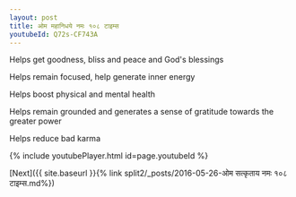 ```yaml
---
layout: post
title: ओम महानिधये नमः १०८ टाइम्स
youtubeId: Q72s-CF743A
---
```

 
 
Helps get goodness, bliss and peace and God's blessings
 
Helps remain focused, help generate inner energy 
 
Helps boost physical and mental health 
 
Helps remain grounded and generates a sense of gratitude towards the greater power 
 
Helps reduce bad karma
 
 
 
 


{% include youtubePlayer.html id=page.youtubeId %}
 
[Next]({{ site.baseurl }}{% link  split2/_posts/2016-05-26-ओम सत्कृताय नमः १०८ टाइम्स.md%})
 
